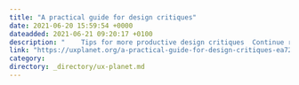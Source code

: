 ```yaml
---
title: "A practical guide for design critiques"
date: 2021-06-20 15:59:54 +0000
dateadded: 2021-06-21 09:20:17 +0100
description: "    Tips for more productive design critiques  Continue reading on UX Planet »  "
link: "https://uxplanet.org/a-practical-guide-for-design-critiques-ea72028de8bb?source=rss----819cc2aaeee0---4"
category:
directory: _directory/ux-planet.md
---
```

